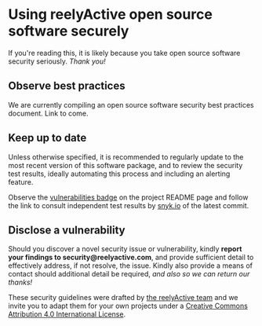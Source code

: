 Using reelyActive open source software securely
===============================================

If you're reading this, it is likely because you take open source software security seriously.  _Thank you!_


Observe best practices
----------------------

We are currently compiling an open source software security best practices document.  Link to come.


Keep up to date
---------------

Unless otherwise specified, it is recommended to regularly update to the most recent version of this software package, and to review the security test results, ideally automating this process and including an alerting feature.

Observe the [vulnerabilities badge](README.md#security) on the project README page and follow the link to consult independent test results by [snyk.io](https://snyk.io) of the latest commit.


Disclose a vulnerability
------------------------

Should you discover a novel security issue or vulnerability, kindly __report your findings to security@reelyactive.com__, and provide sufficient detail to effectively address, if not resolve, the issue.  Kindly also provide a means of contact should additional detail be required, _and also so we can return our thanks!_


These security guidelines were drafted by [the reelyActive team](https://www.reelyactive.com/team/) and we invite you to adapt them for your own projects under a [Creative Commons Attribution 4.0 International License](https://creativecommons.org/licenses/by/4.0/).